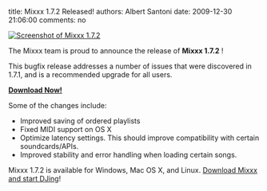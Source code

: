 title: Mixxx 1.7.2 Released!
authors: Albert Santoni
date: 2009-12-30 21:06:00
comments: no

[![Screenshot of Mixxx 1.7.2]({static}/images/news/Picture-7.png)]({static}/images/news/Picture-7.png)

The Mixxx team is proud to announce the release of **Mixxx 1.7.2** !

This bugfix release addresses a number of issues that were discovered in 1.7.1, and is a recommended upgrade for all users.

[**Download Now!**]({filename}/pages/download.md)

Some of the changes include:

-   Improved saving of ordered playlists
-   Fixed MIDI support on OS X
-   Optimize latency settings. This should improve compatibility with certain soundcards/APIs.
-   Improved stability and error handling when loading certain songs.

Mixxx 1.7.2 is available for Windows, Mac OS X, and Linux.
[Download Mixxx and start DJing]({filename}/pages/download.md)!
